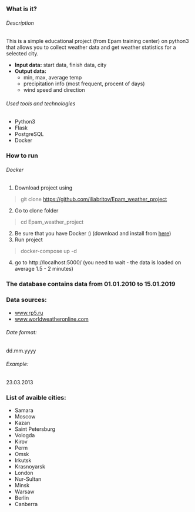 ### What is it?

###### Description
This is a simple educational project (from Epam training center) on python3 that allows you to collect weather data and get weather statistics for a selected city.

- **Input data:** start data, finish data, city
- **Output data:**
  - min, max, average temp
  - precipitation info (most frequent, procent of days)
  - wind speed and direction

###### Used tools and technologies
- Python3
- Flask
- PostgreSQL
- Docker

### How to run
###### Docker
  1. Download project using
  > git clone https://github.com/iliabritov/Epam_weather_project
  2. Go to clone folder
  > cd Epam_weather_project
  2. Be sure that you have Docker :) (download and install from [here](https://www.docker.com/get-started))
  3. Run project
  > docker-compose up -d
  4. go to http://localhost:5000/ (you need to wait - the data is loaded on average 1.5 - 2 minutes)

### The database contains data from **01.01.2010** to **15.01.2019**

### Data sources: 
- www.rp5.ru
- www.worldweatheronline.com


###### Date format:
  dd.mm.yyyy
###### Example:
  23.03.2013

### List of avaible cities:
- Samara 
- Moscow
- Kazan
- Saint Petersburg
- Vologda
- Kirov
- Perm
- Omsk
- Irkutsk
- Krasnoyarsk
- London
- Nur-Sultan
- Minsk
- Warsaw
- Berlin
- Canberra
